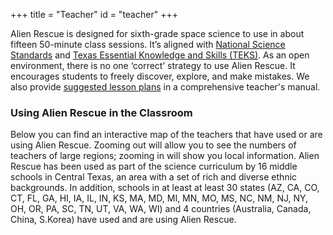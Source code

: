 +++
title = "Teacher"
id = "teacher"
+++

Alien Rescue is designed for sixth-grade space science to use in about fifteen 50-minute class sessions. It’s aligned with [National Science Standards](/pdf/AlienRescueNationalStandards.pdf) and [Texas Essential Knowledge and Skills (TEKS)](/pdf/TEKS_AlienRescue.pdf). As an open environment, there is no one ‘correct’ strategy to use Alien Rescue. It encourages students to freely discover, explore, and make mistakes. We also provide [suggested lesson plans](/pdf/Lesson_plans.pdf) in a comprehensive teacher's manual.

### Using Alien Rescue in the Classroom

Below you can find an interactive map of the teachers that have used or are using Alien Rescue. Zooming out will allow you to see the numbers of teachers of large regions; zooming in will show you local information. Alien Rescue has been used as part of the science curriculum by 16 middle schools in Central Texas, an area with a set of rich and diverse ethnic backgrounds. In addition, schools in at least at least 30 states (AZ, CA, CO, CT, FL, GA, HI, IA, IL, IN, KS, MA, MD, MI, MN, MO, MS, NC, NM, NJ, NY, OH, OR, PA, SC, TN, UT, VA, WA, WI) and 4 countries (Australia, Canada, China, S.Korea) have used and are using Alien Rescue.
